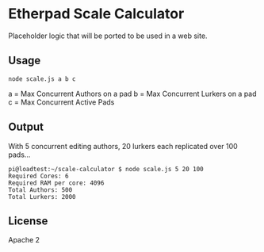 # Etherpad Scale Calculator

Placeholder logic that will be ported to be used in a web site.

## Usage
``node scale.js a b c``

a = Max Concurrent Authors on a pad
b = Max Concurrent Lurkers on a pad
c = Max Concurrent Active Pads

## Output

With 5 concurrent editing authors, 20 lurkers each replicated over 100 pads...

```
pi@loadtest:~/scale-calculator $ node scale.js 5 20 100
Required Cores: 6
Required RAM per core: 4096
Total Authors: 500
Total Lurkers: 2000
```

## License
Apache 2
